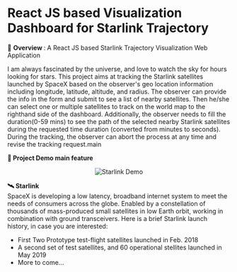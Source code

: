 # React JS based Visualization Dashboard for Starlink Trajectory
:dizzy: <strong> Overview </strong>: A React JS based Starlink Trajectory Visualization Web Application
<p>I am always fascinated by the universe, and love to watch the sky for hours looking for stars. This project aims at tracking the Starlink satellites launched by SpaceX based on the observer's geo location information including longitude, latitude, altitude, and radius. The observer can provide the info in the form and submit to see a list of nearby satellites. Then he/she can select one or multiple satellites to track on the world map to the righthand side of the dashboard. Additionally, the observer needs to fill the duration(0-59 mins) to see the path of the selected nearby Starlink satellites during the requested time duration (converted from minutes to seconds). During the tracking, the observer can abort the process at any time and revise the tracking request.main</p>
<div>
  

<strong>🌟 Project Demo main feature </strong>

<div align="center">
  
![Starlink Demo](./starlink_demo_I.gif)
  
</div>

<strong>🛰️ Starlink </strong><br>
SpaceX is developing a low latency, broadband internet system to meet the needs of consumers across the globe. Enabled by a constellation of thousands of mass-produced small satellites in low Earth orbit, working in combination with ground transceivers. Here is a brief Starlink launch history, in case you are interested: 
<ul>
  <li>First Two Prototype test-flight satellites launched in Feb. 2018</li>
  <li>A second set of test satellites, and 60 operational stellites launched in May 2019</li>
  <li>More to come...</li>
 </ul>



